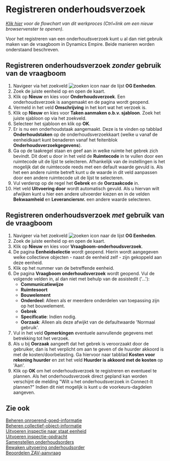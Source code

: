 # Registreren onderhoudsverzoek

*[Klik hier](https://cegeka-dsabestpracticeprocessen.mavimcloud.com//Portal/code?id=3a5&view=Chart&maximize=true) voor de flowchart van dit werkproces (Ctrl+link om een nieuw browservenster te openen).*

Voor het registreren van een onderhoudsverzoek kunt u al dan niet gebruik maken van de vraagboom in Dynamics Empire. Beide manieren worden onderstaand beschreven.

## Registreren onderhoudsverzoek *zonder* gebruik van de vraagboom

1. Navigeer via het zoekveld ![zoeken icon](/assets/images/zoeken.png "zoeken icon") naar de lijst **OG Eenheden**.
2. Zoek de juiste eenheid op en open de kaart.
3. Klik op **Nieuw** en kies voor **Onderhoudsverzoek**. Een onderhoudsverzoek is aangemaakt en de pagina wordt geopend.
4. Vermeld in het veld **Omschrijving** in het kort wat het verzoek is.
5. Klik op **Nieuw** en kies voor **Taken aanmaken o.b.v. sjabloon**. Zoek het juiste sjabloon op via het zoekveld. 
6. Selecteer het sjabloon en klik op **OK**.
7. Er is nu een onderhoudstaak aangemaakt. Deze is te vinden op tabblad **Onderhoudstaken** op de onderhoudsverzoekkaart (welke u vanaf de eenheidkaart kunt benaderen vanaf het feitenblok **Onderhoudsverzoekgegevens**).
8. Ga op de taakregel staan en geef aan in welke ruimte het gebrek zich bevindt. Dit doet u door in het veld de **Ruimtecode** in te vullen door een ruimtecode uit de lijst te selecteren. Afhankelijk van de instellingen is het mogelijk dat de ruimtecode reeds met een default waarde gevuld is. Als het een andere ruimte betreft kunt u de waarde in dit veld aanpassen door een andere ruimtecode uit de lijst te selecteren.
9. Vul verderop op de regel het **Gebrek** en de **Oorzaakcode** in.
10. Het veld **Uitvoering door** wordt automatisch gevuld. Als u hiervan wilt afwijken kunt u hier een andere uitvoerder kiezen en in de velden **Bekwaamheid** en **Leveranciersnr.** een andere waarde selecteren.

## Registreren onderhoudsverzoek *met* gebruik van de vraagboom

1. Navigeer via het zoekveld ![zoeken icon](/assets/images/zoeken.png "zoeken icon") naar de lijst **OG Eenheden**.
2. Zoek de juiste eenheid op en open de kaart.	
3. Klik op **Nieuw** en kies voor **Vraagboom-onderhoudsverzoek**.
4. De pagina **Eenheidselectie** wordt geopend. Hierin wordt aangegeven welke collectieve objecten - naast de eenheid zelf - zijn gekoppeld aan deze eenheid. 
5. Klik op het nummer van de betreffende eenheid.
6. De pagina **Vraagboom onderhoudsverzoek** wordt geopend. Vul de volgende velden in, al dan niet met behulp van de assistedit ('...'): 
	- **Communicatiewijze**
	- **Ruimtesoort**
	- **Bouwelement**
	- **Onderdeel**: Alleen als er meerdere onderdelen van toepassing zijn op het bouwelement. 
	- **Gebrek**
	- **Specificatie**: Indien nodig.
	- **Oorzaak**: Alleen als deze afwijkt van de defaultwaarde 'Normaal gebruik'.
7. Vul in het veld **Opmerkingen** eventuele aanvullende gegevens met betrekking tot het verzoek.
8. Als u bij **Oorzaak** aangeeft dat het gebrek is veroorzaakt door de gebruiker, dan is het verplicht om aan te geven of de huurder akkoord is met de kosten/doorbelasting. Ga hiervoor naar tabblad **Kosten voor rekening huurder** en zet het veld **Huurder is akkoord met de kosten** op 'Aan'.
9. Klik op **OK** om het onderhoudsverzoek te registreren en eventueel te plannen. Als het onderhoudsverzoek direct gepland kan worden verschijnt de melding "Wilt u het onderhoudsverzoek in Connect-It plannen?" Indien dit niet mogelijk is kunt u de voorkeurs-dagdelen aangeven.


## Zie ook

[Beheren onroerend-goed-informatie](../beheren-onroerend-goed-informatie/)  
[Beheren collectief-object-informatie](../beheren-collectief-object-informatie/)  
[Uitvoeren inspectie naar staat eenheid](../uitvoeren-inspectie-naar-staat-eenheid/)  
[Uitvoeren inspectie-opdracht](../uitvoeren-inspectie-opdracht/)  
[Samenstellen onderhoudsorders](../samenstellen-onderhoudsorders/)  
[Bewaken uitvoering onderhoudsorder](../bewaken-uitvoering-onderhoudsorder/)  
[Beoordelen ZAV-aanvraag](../beoordelen-zav-aanvraag/)  

